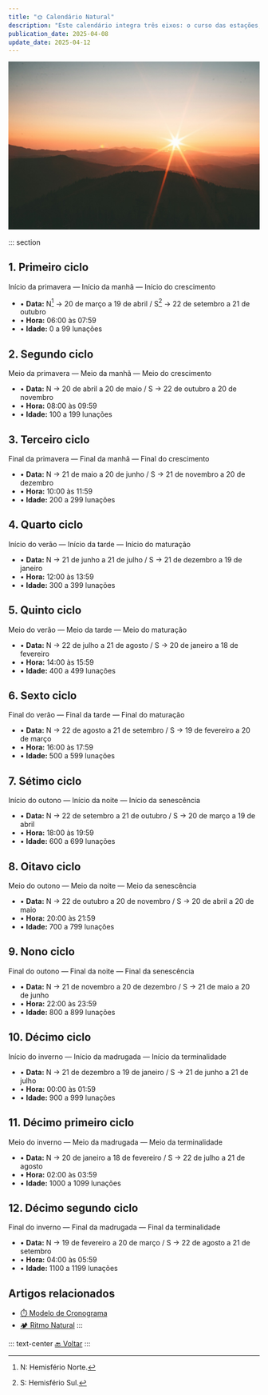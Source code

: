 ```yaml
---
title: "🌞 Calendário Natural"
description: "Este calendário integra três eixos: o curso das estações, a variação do dia e a progressão da vida humana."
publication_date: 2025-04-08
update_date: 2025-04-12
---
```


![[Fonte: Ivana Cajina / Unsplash]](/assets/images/ivana-cajina-dQejX2ucPBs-unsplash.jpg "Imagem de capa")

::: section
## 1. Primeiro ciclo
<p class="text-small text-secondary">Início da primavera — Início da manhã — Início do crescimento</p>

- • **Data:** N[^1] → 20 de março a 19 de abril / S[^2] → 22 de setembro a 21 de outubro
- • **Hora:** 06:00 às 07:59
- • **Idade:** 0 a 99 lunações

[^1]: N: Hemisfério Norte.
[^2]: S: Hemisfério Sul.

## 2. Segundo ciclo
<p class="text-small text-secondary">Meio da primavera — Meio da manhã — Meio do crescimento</p>

- • **Data:** N → 20 de abril a 20 de maio / S → 22 de outubro a 20 de novembro
- • **Hora:** 08:00 às 09:59
- • **Idade:** 100 a 199 lunações

## 3. Terceiro ciclo
<p class="text-small text-secondary">Final da primavera — Final da manhã — Final do crescimento</p>

- • **Data:** N → 21 de maio a 20 de junho / S → 21 de novembro a 20 de dezembro
- • **Hora:** 10:00 às 11:59
- • **Idade:** 200 a 299 lunações

## 4. Quarto ciclo
<p class="text-small text-secondary">Início do verão — Início da tarde — Início do maturação</p>

- • **Data:** N → 21 de junho a 21 de julho / S → 21 de dezembro a 19 de janeiro
- • **Hora:** 12:00 às 13:59
- • **Idade:** 300 a 399 lunações

## 5. Quinto ciclo
<p class="text-small text-secondary">Meio do verão — Meio da tarde — Meio do maturação</p>

- • **Data:** N → 22 de julho a 21 de agosto / S → 20 de janeiro a 18 de fevereiro
- • **Hora:** 14:00 às 15:59
- • **Idade:** 400 a 499 lunações

## 6. Sexto ciclo
<p class="text-small text-secondary">Final do verão — Final da tarde — Final do maturação</p>

- • **Data:** N → 22 de agosto a 21 de setembro / S → 19 de fevereiro a 20 de março
- • **Hora:** 16:00 às 17:59
- • **Idade:** 500 a 599 lunações

## 7. Sétimo ciclo
<p class="text-small text-secondary">Início do outono — Início da noite — Início da senescência</p>

- • **Data:** N → 22 de setembro a 21 de outubro / S → 20 de março a 19 de abril
- • **Hora:** 18:00 às 19:59
- • **Idade:** 600 a 699 lunações

## 8. Oitavo ciclo
<p class="text-small text-secondary">Meio do outono — Meio da noite — Meio da senescência</p>

- • **Data:** N → 22 de outubro a 20 de novembro / S → 20 de abril a 20 de maio
- • **Hora:** 20:00 às 21:59
- • **Idade:** 700 a 799 lunações

## 9. Nono ciclo
<p class="text-small text-secondary">Final do outono — Final da noite — Final da senescência</p>

- • **Data:** N → 21 de novembro a 20 de dezembro / S → 21 de maio a 20 de junho
- • **Hora:** 22:00 às 23:59
- • **Idade:** 800 a 899 lunações

## 10. Décimo ciclo
<p class="text-small text-secondary">Início do inverno — Início da madrugada — Início da terminalidade</p>

- • **Data:** N → 21 de dezembro a 19 de janeiro / S → 21 de junho a 21 de julho
- • **Hora:** 00:00 às 01:59
- • **Idade:** 900 a 999 lunações

## 11. Décimo primeiro ciclo
<p class="text-small text-secondary">Meio do inverno — Meio da madrugada — Meio da terminalidade</p>

- • **Data:** N → 20 de janeiro a 18 de fevereiro / S → 22 de julho a 21 de agosto
- • **Hora:** 02:00 às 03:59
- • **Idade:** 1000 a 1099 lunações

## 12. Décimo segundo ciclo
<p class="text-small text-secondary">Final do inverno — Final da madrugada — Final da terminalidade</p>

- • **Data:** N → 19 de fevereiro a 20 de março / S → 22 de agosto a 21 de setembro
- • **Hora:** 04:00 às 05:59
- • **Idade:** 1100 a 1199 lunações

## Artigos relacionados
- [⏱️ Modelo de Cronograma](/schedule-template/)
- [🏕️ Ritmo Natural](/natural-rhythm/)
:::

::: text-center
[🔙 Voltar](/)
:::
